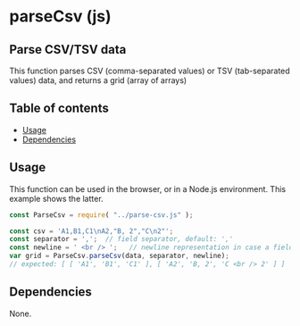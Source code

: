 # parseCsv (js)

## Parse CSV/TSV data
This function parses CSV (comma-separated values) or TSV (tab-separated values) data,
and returns a grid (array of arrays)

## Table of contents

- [Usage](#usage)
- [Dependencies](#dependencies)

## Usage
This function can be used in the browser, or in a Node.js environment. This example shows the latter.

```js
const ParseCsv = require( "../parse-csv.js" );

const csv = 'A1,B1,C1\nA2,"B, 2","C\n2"';
const separator = ',';  // field separator, default: ','
const newline = ' <br /> ';   // newline representation in case a field contains newlines, default: '\n' 
var grid = ParseCsv.parseCsv(data, separator, newline);
// expected: [ [ 'A1', 'B1', 'C1' ], [ 'A2', 'B, 2', 'C <br /> 2' ] ]
```

## Dependencies
None.
